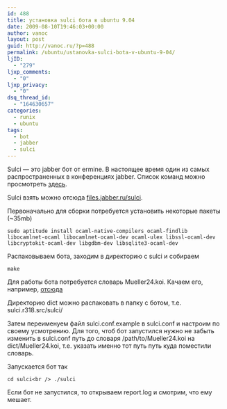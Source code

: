 ```yaml
---
id: 488
title: установка sulci бота в ubuntu 9.04
date: 2009-08-10T19:46:03+00:00
author: vanoc
layout: post
guid: http://vanoc.ru/?p=488
permalink: /ubuntu/ustanovka-sulci-bota-v-ubuntu-9-04/
ljID:
  - "279"
ljxp_comments:
  - "0"
ljxp_privacy:
  - "0"
dsq_thread_id:
  - "164630657"
categories:
  - runix
  - ubuntu
tags:
  - bot
  - jabber
  - sulci
---
```

Sulci &#8212; это jabber бот от ermine. В настоящее время один из самых распространенных в конференциях jabber. Список команд можно просмотреть [здесь](http://wiki.jrudevels.org/index.php/Sulci).

Sulci взять можно отсюда [files.jabber.ru/sulci](http://files.jabber.ru/sulci/).

Первоначально для сборки потребуется установить некоторые пакеты (~35mb)

`sudo aptitude install ocaml-native-compilers ocaml-findlib libocamlnet-ocaml libocamlnet-ocaml-dev ocaml-ulex libssl-ocaml-dev libcryptokit-ocaml-dev libgdbm-dev libsqlite3-ocaml-dev`

Распаковываем бота, заходим в директорию с sulci и собираем

`make`

Для работы бота потребуется словарь Mueller24.koi. Качаем его, например, [отсюда](http://vanoc.ru/files/Mueller24.tgz)

Директорию dict можно распаковать в папку с ботом, т.е. sulci.r318.src/sulci/

Затем переименуем файл sulci.conf.example в sulci.conf и настроим по своему усмотрению. Для того, чтоб бот запустился нужно не забыть изменить в sulci.conf путь до словаря /path/to/Mueller24.koi на dict/Mueller24.koi, т.е. указать именно тот путь путь куда поместили словарь.

Запускается бот так

`cd sulci<br />
./sulci`

Если бот не запустился, то открываем report.log и смотрим, что ему мешает.